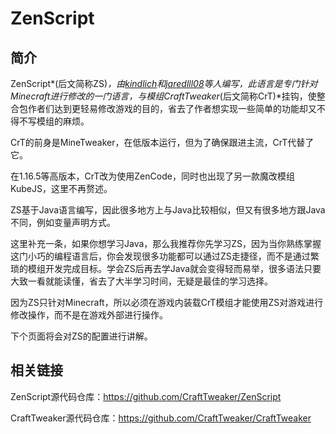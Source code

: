 # ZenScript

## **简介**

ZenScript\*(后文简称ZS)_，由_[_kindlich_](https://github.com/kindlich)_和_[_jaredlll08_](https://github.com/jaredlll08)_等人编写，此语言是专门针对Minecraft进行修改的一门语言，与模组CraftTweaker_(后文简称CrT)\*挂钩，使整合包作者们达到更轻易修改游戏的目的，省去了作者想实现一些简单的功能却又不得不写模组的麻烦。

CrT的前身是MineTweaker，在低版本运行，但为了确保跟进主流，CrT代替了它。

在1.16.5等高版本，CrT改为使用ZenCode，同时也出现了另一款魔改模组KubeJS，这里不再赘述。

ZS基于Java语言编写，因此很多地方上与Java比较相似，但又有很多地方跟Java不同，例如变量声明方式。

这里补充一条，如果你想学习Java，那么我推荐你先学习ZS，因为当你熟练掌握这门小巧的编程语言后，你会发现很多功能都可以通过ZS走捷径，而不是通过繁琐的模组开发完成目标。学会ZS后再去学Java就会变得轻而易举，很多语法只要大致一看就能读懂，省去了大半学习时间，无疑是最佳的学习选择。

因为ZS只针对Minecraft，所以必须在游戏内装载CrT模组才能使用ZS对游戏进行修改操作，而不是在游戏外部进行操作。

下个页面将会对ZS的配置进行讲解。

## 相关链接

ZenScript源代码仓库：https://github.com/CraftTweaker/ZenScript

CraftTweaker源代码仓库：https://github.com/CraftTweaker/CraftTweaker
